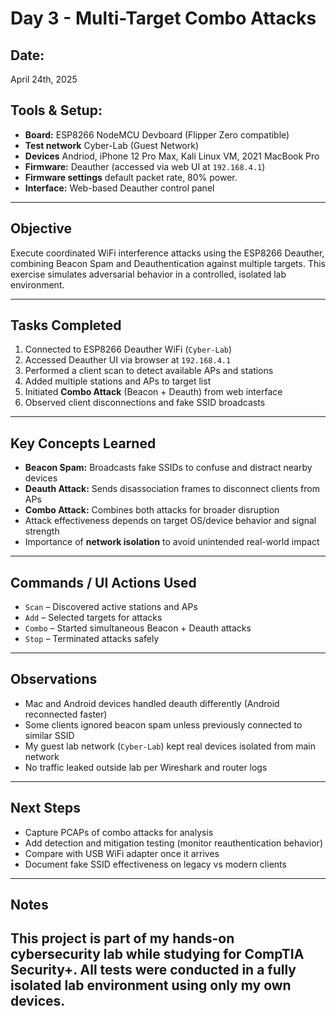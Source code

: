 # Day 3 - Multi-Target Combo Attacks

## Date:
April 24th, 2025

## Tools & Setup:
- **Board:** ESP8266 NodeMCU Devboard (Flipper Zero compatible)
- **Test network** Cyber-Lab (Guest Network)
- **Devices** Andriod, iPhone 12 Pro Max, Kali Linux VM, 2021 MacBook Pro
- **Firmware:** Deauther (accessed via web UI at `192.168.4.1`)
- **Firmware settings** default packet rate, 80% power.
- **Interface:** Web-based Deauther control panel

---

## Objective
Execute coordinated WiFi interference attacks using the ESP8266 Deauther, combining Beacon Spam and Deauthentication against multiple targets. This exercise simulates adversarial behavior in a controlled, isolated lab environment.

---

## Tasks Completed
1. Connected to ESP8266 Deauther WiFi (`Cyber-Lab`)
2. Accessed Deauther UI via browser at `192.168.4.1`
3. Performed a client scan to detect available APs and stations
4. Added multiple stations and APs to target list
5. Initiated **Combo Attack** (Beacon + Deauth) from web interface
6. Observed client disconnections and fake SSID broadcasts

---

## Key Concepts Learned
- **Beacon Spam:** Broadcasts fake SSIDs to confuse and distract nearby devices
- **Deauth Attack:** Sends disassociation frames to disconnect clients from APs
- **Combo Attack:** Combines both attacks for broader disruption
- Attack effectiveness depends on target OS/device behavior and signal strength
- Importance of **network isolation** to avoid unintended real-world impact

---

## Commands / UI Actions Used
- `Scan` – Discovered active stations and APs
- `Add` – Selected targets for attacks
- `Combo` – Started simultaneous Beacon + Deauth attacks
- `Stop` – Terminated attacks safely

---

## Observations
- Mac and Android devices handled deauth differently (Android reconnected faster)
- Some clients ignored beacon spam unless previously connected to similar SSID
- My guest lab network (`Cyber-Lab`) kept real devices isolated from main network
- No traffic leaked outside lab per Wireshark and router logs

---

## Next Steps
- Capture PCAPs of combo attacks for analysis
- Add detection and mitigation testing (monitor reauthentication behavior)
- Compare with USB WiFi adapter once it arrives
- Document fake SSID effectiveness on legacy vs modern clients

---

## Notes
This project is part of my hands-on cybersecurity lab while studying for **CompTIA Security+**. All tests were conducted in a fully isolated lab environment using only my own devices.
- 
